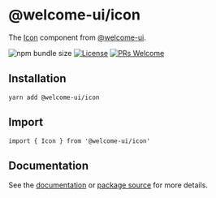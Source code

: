 # @welcome-ui/icon

The [Icon](https://welcome-ui.com/components/icon) component from [@welcome-ui](https://welcome-ui.com).

![npm bundle size](https://img.shields.io/bundlephobia/minzip/@welcome-ui/icon) [![License](https://img.shields.io/npm/l/welcome-ui.svg)](https://github.com/WTTJ/welcome-ui/blob/master/LICENSE) [![PRs Welcome](https://img.shields.io/badge/PRs-welcome-mediumspringgreen.svg)](ttps://github.com/WTTJ/welcome-ui/blob/master/CONTRIBUTING.mdx)

## Installation

    yarn add @welcome-ui/icon

## Import

    import { Icon } from '@welcome-ui/icon'

## Documentation

See the [documentation](https://welcome-ui.com/components/icon) or [package source](https://github.com/WTTJ/welcome-ui/tree/master/packages/Icon) for more details.
